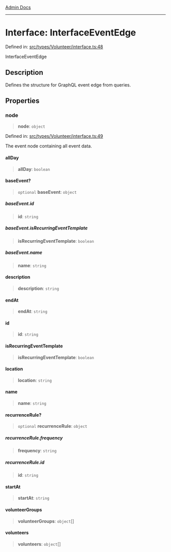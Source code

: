 [Admin Docs](/)

---

# Interface: InterfaceEventEdge

Defined in: [src/types/Volunteer/interface.ts:48](https://github.com/PalisadoesFoundation/talawa-admin/blob/main/src/types/Volunteer/interface.ts#L48)

InterfaceEventEdge

## Description

Defines the structure for GraphQL event edge from queries.

## Properties

### node

> **node**: `object`

Defined in: [src/types/Volunteer/interface.ts:49](https://github.com/PalisadoesFoundation/talawa-admin/blob/main/src/types/Volunteer/interface.ts#L49)

The event node containing all event data.

#### allDay

> **allDay**: `boolean`

#### baseEvent?

> `optional` **baseEvent**: `object`

##### baseEvent.id

> **id**: `string`

##### baseEvent.isRecurringEventTemplate

> **isRecurringEventTemplate**: `boolean`

##### baseEvent.name

> **name**: `string`

#### description

> **description**: `string`

#### endAt

> **endAt**: `string`

#### id

> **id**: `string`

#### isRecurringEventTemplate

> **isRecurringEventTemplate**: `boolean`

#### location

> **location**: `string`

#### name

> **name**: `string`

#### recurrenceRule?

> `optional` **recurrenceRule**: `object`

##### recurrenceRule.frequency

> **frequency**: `string`

##### recurrenceRule.id

> **id**: `string`

#### startAt

> **startAt**: `string`

#### volunteerGroups

> **volunteerGroups**: `object`[]

#### volunteers

> **volunteers**: `object`[]
